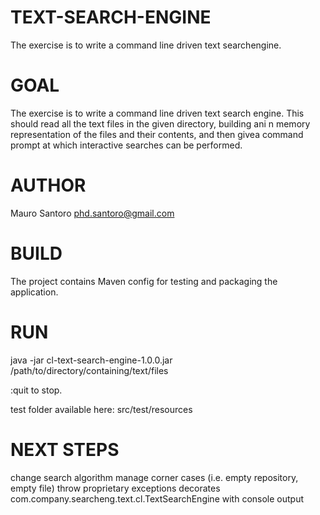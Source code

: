 # TEXT-SEARCH-ENGINE
The​ ​exercise​ ​is​ ​to​ ​write​ ​a​ ​command​ ​line​ ​driven​ ​text​ ​search​ ​engine.

# GOAL
The​ ​exercise​ ​is​ ​to​ ​write​ ​a​ ​command​ ​line​ ​driven​ ​text​ ​search​ ​engine.
This​ ​should​ ​read​ ​all​ ​the​ ​text​ ​files​ ​in​ ​the​ ​given​ ​directory,​
​building​ ​an​ i​​ n​ ​memory​​ ​representation​ ​of​ ​the files​ ​and​ ​their​ ​contents,​
​and​ ​then​ ​give​ ​a​ ​command​ ​prompt​ ​at​ ​which​ ​interactive​ ​searches​ ​can​ ​be performed.

# AUTHOR
Mauro Santoro
phd.santoro@gmail.com

# BUILD
The project contains Maven config for testing and packaging the application.

# RUN
java -jar cl-text-search-engine-1.0.0.jar /path/to/directory/containing/text/files

:quit to stop.

test folder available here: src/test/resources

# NEXT STEPS
change search algorithm
manage corner cases (i.e. empty repository, empty file)
throw proprietary exceptions
decorates com.company.searcheng.text.cl.TextSearchEngine with console output
